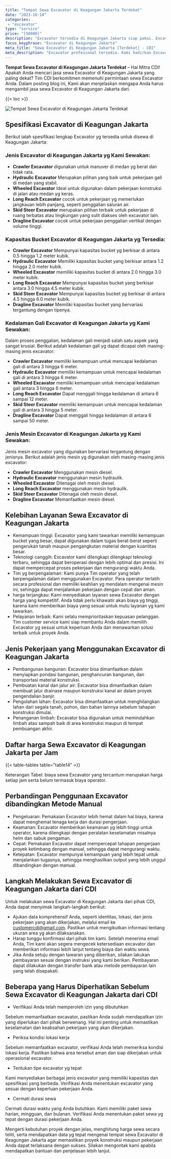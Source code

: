 ```yaml
---
title: "Tempat Sewa Excavator di Keagungan Jakarta Terdekat"
date: "2023-10-14"
categories:
 - "excavator"
type: "service"
price: "[50000]"
description: "Excavator tersedia di Keagungan Jakarta siap pakai. Excavator unggulan untuk proyek konstruksi yang membutuhkan peralatan profesional dengan performa optimal. Hubungi kami segera."
focus_keyphrase: "Excavator di Keagungan Jakarta"
meta_title: "Sewa Excavator di Keagungan Jakarta [Terdekat] - CDI"
meta_description: "Excavator profesional tersedia. Kami hadirkan Excavator berkualitas untuk mendukung produktivitas. Penawaran spesial minggu ini tersedia."
---
```


**Tempat Sewa Excavator di Keagungan Jakarta Terdekat** – Hai Mitra CDI! Apakah Anda mencari jasa sewa Excavator di Keagungan Jakarta yang paling dekat? Tim CDI berkomitmen memenuhi permintaan sewa Excavator Anda. Dalam posting blog ini, Kami akan menjelaskan mengapa Anda harus mengambil jasa sewa Excavator di Keagungan Jakarta dari.

{{< toc >}}

![Tempat Sewa Excavator di Keagungan Jakarta Terdekat](/images/excavator/excavator-05.jpg)

## Spesifikasi Excavator di Keagungan Jakarta

Berikut ialah spesifikasi lengkap Excavator yg tersedia untuk disewa di Keagungan Jakarta:

### Jenis Excavator di Keagungan Jakarta yg Kami Sewakan:

*   **Crawler Excavator** digunakan untuk manuver di medan yg berat dan tidak rata.
*   **Hydraulic Excavator** Merupakan pilihan yang baik untuk pekerjaan gali di medan yang stabil.
*   **Wheeled Excavator** Ideal untuk digunakan dalam pekerjaan konstruksi di jalan atau medan yg keras.
*   **Long Reach Excavator** cocok untuk pekerjaan yg memerlukan jangkauan lebih panjang, seperti penggalian saluran air.
*   **Skid Steer Excavator** merupakan pilihan terbaik untuk pekerjaan di ruang terbatas atau lingkungan yang sulit diakses oleh excavator lain.
*   **Dragline Excavator** cocok untuk pekerjaan penggalian vertikal dengan volume tinggi.

### Kapasitas Bucket Excavator di Keagungan Jakarta yg Tersedia:

*   **Crawler Excavator** Mempunyai kapasitas bucket yg berkisar di antara 0.5 hingga 1.2 meter kubik.
*   **Hydraulic Excavator** Memiliki kapasitas bucket yang berkisar antara 1.2 hingga 2.0 meter kubik.
*   **Wheeled Excavator** memiliki kapasitas bucket di antara 2.0 hingga 3.0 meter kubik.
*   **Long Reach Excavator** Mempunyai kapasitas bucket yang berkisar antara 3.0 hingga 4.5 meter kubik.
*   **Skid Steer Excavator** Mempunyai kapasitas bucket yg berkisar di antara 4.5 hingga 6.0 meter kubik.
*   **Dragline Excavator** Memiliki kapasitas bucket yang bervariasi tergantung dengan tipenya.

### Kedalaman Gali Excavator di Keagungan Jakarta yg Kami Sewakan:

Dalam proses penggalian, kedalaman gali menjadi salah satu aspek yang sangat krusial. Berikut adalah kedalaman gali yg dapat dicapai oleh masing-masing jenis excavator:

*   **Crawler Excavator** memiliki kemampuan untuk mencapai kedalaman gali di antara 3 hingga 6 meter.
*   **Hydraulic Excavator** memiliki kemampuan untuk mencapai kedalaman gali di antara 3 hingga 6 meter.
*   **Wheeled Excavator** memiliki kemampuan untuk mencapai kedalaman gali antara 3 hingga 6 meter.
*   **Long Reach Excavator** Dapat menggali hingga kedalaman di antara 6 sampai 12 meter.
*   **Skid Steer Excavator** memiliki kemampuan untuk mencapai kedalaman gali di antara 3 hingga 5 meter.
*   **Dragline Excavator** Dapat menggali hingga kedalaman di antara 6 sampai 50 meter.

### Jenis Mesin Excavator di Keagungan Jakarta yg Kami Sewakan:

Jenis mesin excavator yang digunakan bervariasi tergantung dengan jenisnya. Berikut adalah jenis mesin yg digunakan oleh masing-masing jenis excavator:

*   **Crawler Excavator** Menggunakan mesin diesel.
*   **Hydraulic Excavator** menggunakan mesin hydraulik.
*   **Wheeled Excavator** Ditenagai oleh mesin diesel.
*   **Long Reach Excavator** menggunakan mesin hydraulik.
*   **Skid Steer Excavator** Ditenagai oleh mesin diesel.
*   **Dragline Excavator** Memanfaatkan mesin diesel.

## Kelebihan Layanan Sewa Excavator di Keagungan Jakarta

*   Kemampuan tinggi: Excavator yang kami tawarkan memiliki kemampuan bucket yang besar, dapat digunakan dalam tugas berat-berat seperti pengerukan tanah maupun pengangkutan material dengan kuantitas besar.
*   Teknologi canggih: Excavator kami dilengkapi dilengkapi teknologi terbaru, sehingga dapat beroperasi dengan lebih optimal dan presisi. Ini dapat mempercepat proses pekerjaan dan mengurangi waktu Anda.
*   Tim yg berpengalaman: Kami punya Tim operator yang telah berpengalaman dalam menggunakan Excavator. Para operator terlatih secara profesional dan memiliki keahlian yg mendalam mengenai mesin ini, sehingga dapat menjalankan pekerjaan dengan cepat dan aman.
*   harga terjangkau: Kami menyediakan layanan sewa Excavator dengan harga yang kompetitif. Anda tidak perlu khawatir akan biaya yg tinggi, karena kami memberikan biaya yang sesuai untuk mutu layanan yg kami tawarkan.
*   Pelayanan terbaik: Kami selalu memprioritaskan kepuasan pelanggan. Tim customer service kami siap membantu Anda dalam memilih Excavator yg sesuai untuk keperluan Anda dan menawarkan solusi terbaik untuk proyek Anda.

## Jenis Pekerjaan yang Menggunakan Excavator di Keagungan Jakarta

*   Pembangunan bangunan: Excavator bisa dimanfaatkan dalam menyiapkan pondasi bangunan, penghancuran bangunan, dan transportasi material konstruksi.
*   Pembuatan kanal dan jalur air: Excavator bisa dimanfaatkan dalam membuat jalur drainase maupun konstruksi kanal air dalam proyek pengendalian banjir.
*   Pengolahan lahan: Excavator bisa dimanfaatkan untuk menghilangkan lahan dari segala tanah, pohon, dan bahan lainnya sebelum tahapan konstruksi dimulai.
*   Penanganan limbah: Excavator bisa digunakan untuk memindahkan limbah atau sampah baik di area konstruksi maupun di tempat pembuangan akhir.

## Daftar harga Sewa Excavator di Keagungan Jakarta per Jam

{{< table-tables table="table14" >}}

Keterangan Tabel: biaya sewa Excavator yang tercantum merupakan harga setiap jam serta belum termasuk biaya operator.

## Perbandingan Penggunaan Excavator dibandingkan Metode Manual

*   Pengeluaran: Pemakaian Excavator lebih hemat dalam hal biaya, karena dapat menghemat tenaga kerja dan durasi pengerjaan.
*   Keamanan: Excavator memberikan keamanan yg lebih tinggi untuk operator, karena dilengkapi dengan peralatan keselamatan misalnya helm dan sabuk pengaman.
*   Cepat: Pemakaian Excavator dapat mempercepat tahapan pengerjaan proyek ketimbang dengan manual, sehingga dapat mengurangi waktu.
*   Ketepatan: Excavator mempunyai kemampuan yang lebih tepat untuk menjalankan tugasnya, sehingga menghasilkan output yang lebih unggul dibandingkan dengan manual.

## Langkah Melakukan Sewa Excavator di Keagungan Jakarta dari CDI

Untuk melakukan sewa Excavator di Keagungan Jakarta dari pihak CDI, Anda dapat menyimak langkah-langkah berikut:

*   Ajukan data komprehensif Anda, seperti identitas, lokasi, dan jenis pekerjaan yang akan dikerjakan, melalui email ke customercdi@gmail.com. Pastikan untuk mengikutkan informasi tentang ukuran area yg akan dilaksanakan.
*   Harap tunggu konfirmasi dari pihak tim kami. Setelah menerima email Anda, Tim kami akan segera mengecek ketersediaan excavator dan memberikan informasi lebih lanjut tentang biaya dan waktu sewa.
*   Jika Anda setuju dengan tawaran yang diberikan, silakan lakukan pembayaran sesuai dengan instruksi yang kami berikan. Pembayaran dapat dilakukan dengan transfer bank atau metode pembayaran lain yang telah disepakati.

## Beberapa yang Harus Diperhatikan Sebelum Sewa Excavator di Keagungan Jakarta dari CDI

*   Verifikasi Anda telah memperoleh izin yang dibutuhkan

Sebelum memanfaatkan excavator, pastikan Anda sudah mendapatkan izin yang diperlukan dari pihak berwenang. Hal ini penting untuk memastikan keselamatan dan keabsahan pekerjaan yang akan dikerjakan.
*   Periksa kondisi lokasi kerja

Sebelum memanfaatkan excavator, verifikasi Anda telah memeriksa kondisi lokasi kerja. Pastikan bahwa area tersebut aman dan siap dikerjakan untuk operasional excavator.
*   Tentukan tipe excavator yg tepat

Kami menyediakan berbagai jenis excavator yang memiliki kapasitas dan spesifikasi yang berbeda. Verifikasi Anda menentukan excavator yang sesuai dengan keperluan pekerjaan Anda.
*   Cermati durasi sewa

Cermati durasi waktu yang Anda butuhkan. Kami memiliki paket sewa harian, mingguan, dan bulanan. Verifikasi Anda menentukan paket sewa yg tepat dengan durasi pekerjaan Anda.

Mengerti kebutuhan proyek dengan jelas, menghitung harga sewa secara teliti, serta mendapatkan data yg tepat mengenai tempat sewa Excavator di Keagungan Jakarta agar memastikan proyek konstruksi maupun pekerjaan Anda dapat terlaksana dengan sukses. Silakan mengontak kami apabila mendapatkan bantuan dan penjelasan lebih lanjut.